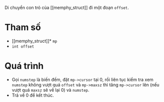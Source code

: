 Di chuyển con trỏ của [[memphy_struct]] đi một đoạn `offset`.
# Tham số
- [[memphy_struct]]* `mp`
- `int offset`
# Quá trình
- Gọi `numstep` là biến đếm, đặt `mp->cursor` tại 0, rồi liên tục kiểm tra xem `numstep` không vượt quá `offset` và `mp->maxsz` thì tăng `mp->cursor` lên (nếu vượt quá `maxsz` sẽ về lại 0) và `numstep`.
- Trả về 0 để kết thúc.